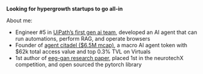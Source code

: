 **Looking for hypergrowth startups to go all-in**

About me:
- Engineer #5 in [UiPath’s first gen ai team](https://www.uipath.com/product/autopilot-for-everyone), developed an AI agent that can run automations, perform RAG, and operate browsers
- Founder of [agent citadel ($6.5M mcap)](https://www.citadelagent.ai), a macro AI agent token with $62k total access value and top 0.3% TVL on Virtuals
- 1st author of [eeg-gan research paper](https://arxiv.org/abs/2402.09453v1), placed 1st in the neurotechX competition, and open sourced the pytorch library
